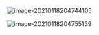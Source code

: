 ![image-20210118204744105](/home/arkyyang/files/notes/notes/attachments/image-20210118204744105.png)

![image-20210118204755139](/home/arkyyang/files/notes/notes/attachments/image-20210118204755139.png)